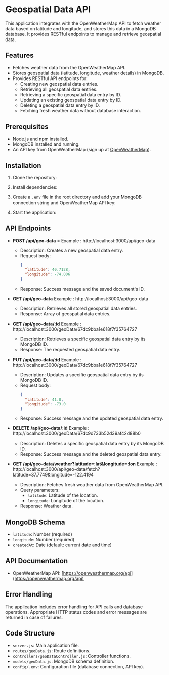 # Geospatial Data API

This application integrates with the OpenWeatherMap API to fetch weather data based on latitude and longitude, and stores this data in a MongoDB database. It provides RESTful endpoints to manage and retrieve geospatial data.

## Features

- Fetches weather data from the OpenWeatherMap API.
- Stores geospatial data (latitude, longitude, weather details) in MongoDB.
- Provides RESTful API endpoints for:
  - Creating new geospatial data entries.
  - Retrieving all geospatial data entries.
  - Retrieving a specific geospatial data entry by ID.
  - Updating an existing geospatial data entry by ID.
  - Deleting a geospatial data entry by ID.
  - Fetching fresh weather data without database interaction.

## Prerequisites

- Node.js and npm installed.
- MongoDB installed and running.
- An API key from OpenWeatherMap (sign up at [OpenWeatherMap](https://openweathermap.org/)).

## Installation

1.  Clone the repository:

2.  Install dependencies:

3.  Create a `.env` file in the root directory and add your MongoDB connection string and OpenWeatherMap API key:

4.  Start the application:

## API Endpoints

- **POST /api/geo-data** = Example : http://localhost:3000/api/geo-data
  - Description: Creates a new geospatial data entry.
  - Request body:
    ```json
    {
      "latitude": 40.7128,
      "longitude": -74.006
    }
    ```
  - Response: Success message and the saved document's ID.
- **GET /api/geo-data** Example : http://localhost:3000/api/geo-data
  - Description: Retrieves all stored geospatial data entries.
  - Response: Array of geospatial data entries.

- **GET /api/geo-data/:id** Example : http://localhost:3000/geoData/67dc9bba1e618f7f35764727
  - Description: Retrieves a specific geospatial data entry by its MongoDB ID.
  - Response: The requested geospatial data entry.

- **PUT /api/geo-data/:id** Example : http://localhost:3000/geoData/67dc9bba1e618f7f35764727
  - Description: Updates a specific geospatial data entry by its MongoDB ID.
  - Request body:
    ```json
    {
      "latitude": 41.0,
      "longitude": -73.0
    }
    ```
  - Response: Success message and the updated geospatial data entry.

- **DELETE /api/geo-data/:id** Example : http://localhost:3000/geoData/67dc9d733b52d39af42d88b0
  - Description: Deletes a specific geospatial data entry by its MongoDB ID.
  - Response: Success message and the deleted geospatial data entry.

- **GET /api/geo-data/weather?latitude=:lat&longitude=:lon** Example : http://localhost:3000/api/geo-data/fetch?latitude=37.7749&longitude=-122.4194
  - Description: Fetches fresh weather data from OpenWeatherMap API.
  - Query parameters:
    - `latitude`: Latitude of the location.
    - `longitude`: Longitude of the location.
  - Response: Weather data.

## MongoDB Schema

- `latitude`: Number (required)
- `longitude`: Number (required)
- `createdAt`: Date (default: current date and time)

## API Documentation

- OpenWeatherMap API: [https://openweathermap.org/api](https://openweathermap.org/api)

## Error Handling

The application includes error handling for API calls and database operations. Appropriate HTTP status codes and error messages are returned in case of failures.

## Code Structure

- `server.js`: Main application file.
- `routes/geoData.js`: Route definitions.
- `controllers/geoDataController.js`: Controller functions.
- `models/geoData.js`: MongoDB schema definition.
- `config/.env`: Configuration file (database connection, API key).
